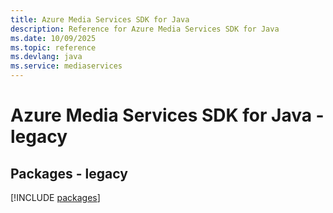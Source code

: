 ```yaml
---
title: Azure Media Services SDK for Java
description: Reference for Azure Media Services SDK for Java
ms.date: 10/09/2025
ms.topic: reference
ms.devlang: java
ms.service: mediaservices
---
```

# Azure Media Services SDK for Java - legacy
## Packages - legacy
[!INCLUDE [packages](media-services-index.md)]